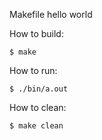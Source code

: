 Makefile hello world


How to build:
```
$ make
```

How to run:
```
$ ./bin/a.out
```

How to clean:
```
$ make clean
```
